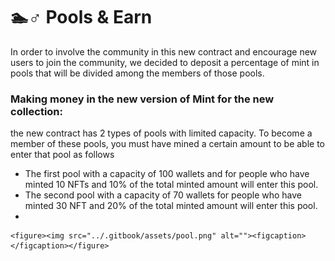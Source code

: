 # 🏊♂ Pools & Earn

In order to involve the community in this new contract and encourage new users to join the community, we decided to deposit a percentage of mint in pools that will be divided among the members of those pools.

### Making money in the new version of Mint for the new collection:

the new contract has 2 types of pools with limited capacity. To become a member of these pools, you must have mined a certain amount to be able to enter that pool as follows

* The first pool with a capacity of 100 wallets and for people who have minted 10 NFTs and 10% of the total minted amount will enter this pool.
* The second pool with a capacity of 70 wallets for people who have minted 30 NFT and 20% of the total minted amount will enter this pool.
*

    <figure><img src="../.gitbook/assets/pool.png" alt=""><figcaption></figcaption></figure>
